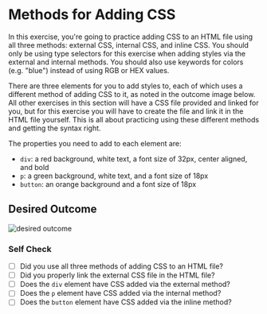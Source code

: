 # Methods for Adding CSS

In this exercise, you're going to practice adding CSS to an HTML file using all three methods: external CSS, internal CSS, and inline CSS. You should only be using type selectors for this exercise when adding styles via the external and internal methods. You should also use keywords for colors (e.g. "blue") instead of using RGB or HEX values.

There are three elements for you to add styles to, each of which uses a different method of adding CSS to it, as noted in the outcome image below. All other exercises in this section will have a CSS file provided and linked for you, but for this exercise you will have to create the file and link it in the HTML file yourself. This is all about practicing using these different methods and getting the syntax right.

The properties you need to add to each element are:

-   `div`: a red background, white text, a font size of 32px, center aligned, and bold
-   `p`: a green background, white text, and a font size of 18px
-   `button`: an orange background and a font size of 18px

## Desired Outcome

![desired outcome](./desired-outcome.png)

### Self Check

-   [ ] Did you use all three methods of adding CSS to an HTML file?
-   [ ] Did you properly link the external CSS file in the HTML file?
-   [ ] Does the `div` element have CSS added via the external method?
-   [ ] Does the `p` element have CSS added via the internal method?
-   [ ] Does the `button` element have CSS added via the inline method?
